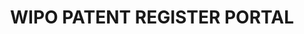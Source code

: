 ---
cost: None
description: The WIPO's Patent Register Portal gives details of the availability of
  online patent registers by country / jurisdiction, as well as their search functionalities
  and the type of information they provide.
last_edit: Mon, 19 Jun 2023 16:42:23 GMT
location: https://www.wipo.int/patent_register_portal/en/index.html
maintained_by: WIPO
open_access: 'TRUE'
record_creation_timestamp: 10/13/2021
slug: patent_register
tags:
- geography
- index
- patents
title: WIPO PATENT REGISTER PORTAL
uuid: fc08c62e-5eae-4831-9eae-4a59276e29fc
versioning: 'FALSE'
---